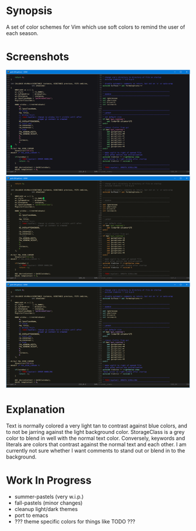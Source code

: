 # Synopsis
A set of color schemes for Vim which use soft colors to remind the user of each season. 
# Screenshots
![alt text](https://raw.githubusercontent.com/rayalankenyon/seasonal-pastels/master/screenshots/spring-pastels.png "Spring")
![alt text](https://raw.githubusercontent.com/rayalankenyon/seasonal-pastels/master/screenshots/fall-pastels.png "Fall")
![alt text](https://raw.githubusercontent.com/rayalankenyon/seasonal-pastels/master/screenshots/winter-pastels.png "Winter")
# Explanation
Text is normally colored a very light tan to contrast against blue colors, and to not be jarring against the light background color. StorageClass is a grey color to blend in well with the normal text color. Conversely, keywords and literals are colors that contrast against the normal text and each other. I am currently not sure whether I want comments to stand out or blend in to the background.

# Work In Progress
* summer-pastels (very w.i.p.)
* fall-pastels (minor changes)
* cleanup light/dark themes
* port to emacs
* ??? theme specific colors for things like TODO ???